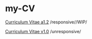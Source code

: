 # my-CV

[Curriculum Vitae a1.2](https://benduwe.github.io/my-CV/responsive-CV.html) /responsive//WIP/  
  
[Curriculum Vitae v1.0](https://benduwe.github.io/my-CV/) /unresponsive/

